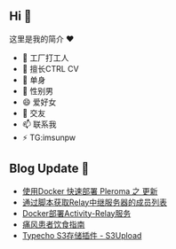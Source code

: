 ## Hi  👋

这里是我的简介 ❤️

- 🔭 工厂打工人
- 🌱 擅长CTRL CV
- 👯 单身
- 🤔 性别男
- 😄 爱好女
- 💬 交友
- 📫 联系我
- ⚡ TG:imsunpw

## Blog Update 📒
<!-- BLOG-POST-LIST:START -->
- [使用Docker 快速部署 Pleroma 之 更新](https://www.imsun.org/archives/1663.html)
- [通过脚本获取Relay中继服务器的成员列表](https://www.imsun.org/archives/1661.html)
- [Docker部署Activity-Relay服务](https://www.imsun.org/archives/1660.html)
- [痛风患者饮食指南](https://www.imsun.org/archives/1659.html)
- [Typecho S3存储插件 - S3Upload](https://www.imsun.org/archives/1656.html)
<!-- BLOG-POST-LIST:END -->

